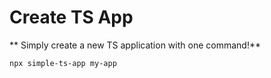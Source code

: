 # Create TS App
** Simply create a new TS application with one command!**
```bash
npx simple-ts-app my-app
```